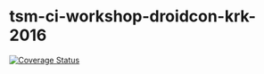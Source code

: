 # tsm-ci-workshop-droidcon-krk-2016

[![Coverage Status](https://coveralls.io/repos/github/tsm/tsm-ci-workshop-droidcon-krk-2016/badge.svg?branch=master)](https://coveralls.io/github/tsm/tsm-ci-workshop-droidcon-krk-2016?branch=master)

